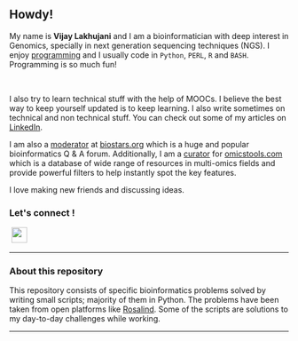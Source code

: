## Howdy!

My name is **Vijay Lakhujani** and I am a bioinformatician with deep interest in Genomics, specially in next generation sequencing techniques (NGS). I enjoy [programming](http://rosalind.info/users/lakhujanivijay2/) and I usually code in <code>Python</code>, <code>PERL</code>, <code>R</code> and <code>BASH</code>. Programming is so much fun!

<a href="https://sourcerer.io/lakhujanivijay"><img src="https://img.shields.io/badge/Python-183%20commits-orange.svg" alt=""></a>
<a href="https://sourcerer.io/lakhujanivijay"><img src="https://img.shields.io/badge/Shell-44%20commits-orange.svg" alt=""></a>
<a href="https://sourcerer.io/lakhujanivijay"><img src="https://img.shields.io/badge/Perl-36%20commits-orange.svg" alt=""></a>
<a href="https://sourcerer.io/lakhujanivijay"><img src="https://img.shields.io/badge/R-28%20commits-orange.svg" alt=""></a>

I also try to learn technical stuff with the help of MOOCs. I believe the best way to keep yourself updated is to keep learning. I also write sometimes on technical and non technical stuff. You can check out some of my articles on <a href="https://www.linkedin.com/in/lakhujanivijay/detail/recent-activity/posts/">LinkedIn</a>.</li>

I am also a [moderator](https://www.biostars.org/u/26377/) at [biostars.org](https://www.biostars.org) which is a huge and popular bioinformatics Q & A forum. Additionally, I am a [curator](https://omictools.com/community) for [omicstools.com](https://omictools.com) which is a database of wide range of resources in multi-omics fields and provide powerful filters to help instantly spot the key features.

I love making new friends and discussing ideas.
### Let's connect !

<p><a  /></a><a href="https://in.linkedin.com/in/lakhujanivijay"><img alt="" src="https://github.com/Xcelris-Labs-Ltd/Publication-ready-taxonomic-charts-from-QIIME/blob/master/supplementary_files/LinkedIn.png?raw=true" /></a><a href="http://www.twitter.com/vijay_lakhujani"><img alt="" src="http://i.imgur.com/tXSoThF.png" /></a><a href="http://www.facebook.com/mylifepages"><img alt="" src="http://i.imgur.com/P3YfQoD.png" /></a><a href="https://plus.google.com/+VIJAYLAKHUJANI"><img alt="" src="http://i.imgur.com/yCsTjba.png" /></a> <a href="https://github.com/lakhujanivijay"><img alt="" src="https://assets-cdn.github.com/favicon.ico" style="height:28px; width:28px" /></a>&nbsp;</p> 

---------

### About this repository

This repository consists of specific bioinformatics problems solved by writing small scripts; majority of them in Python. The problems have been taken from open platforms like [Rosalind](http://rosalind.info/problems). Some of the scripts are solutions to my day-to-day challenges while working. 

----



